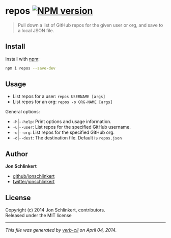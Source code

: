 # repos [![NPM version](https://badge.fury.io/js/repos.png)](http://badge.fury.io/js/repos)

> Pull down a list of GitHub repos for the given user or org, and save to a local JSON file.

## Install
Install with [npm](npmjs.org):

```bash
npm i repos --save-dev
```


## Usage

 * List repos for a user: `repos USERNAME [args]`
 * List repos for an org: `repos -o ORG-NAME [args]`

General options:

* `-h`|`--help`: Print options and usage information.
* `-u`|`--user`: List repos for the specified GitHub username.
* `-o`|`--org`: List repos for the specified GitHub org.
* `-d`|`--dest`: The destination file. Default is `repos.json`

## Author

**Jon Schlinkert**

+ [github/jonschlinkert](https://github.com/jonschlinkert)
+ [twitter/jonschlinkert](http://twitter.com/jonschlinkert)

## License
Copyright (c) 2014 Jon Schlinkert, contributors.  
Released under the MIT license

***

_This file was generated by [verb-cli](https://github.com/assemble/verb-cli) on April 04, 2014._